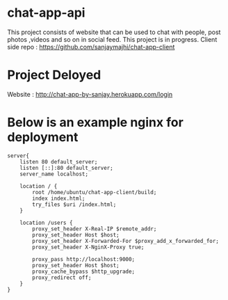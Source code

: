 # chat-app-api

This project consists of website that can be used to chat with people, post photos ,videos and so on in social feed.
This project is in progress.
Client side repo : https://github.com/sanjaymajhi/chat-app-client

# Project Deloyed
Website : http://chat-app-by-sanjay.herokuapp.com/login

# Below is an example nginx for deployment

```
server{
    listen 80 default_server;
    listen [::]:80 default_server;
    server_name localhost;

    location / {
        root /home/ubuntu/chat-app-client/build;
        index index.html;
        try_files $uri /index.html;
    }

    location /users {
        proxy_set_header X-Real-IP $remote_addr;
        proxy_set_header Host $host;
        proxy_set_header X-Forwarded-For $proxy_add_x_forwarded_for;
        proxy_set_header X-NginX-Proxy true;

        proxy_pass http://localhost:9000;
        proxy_set_header Host $host;
        proxy_cache_bypass $http_upgrade;
        proxy_redirect off;
    }
}
```
